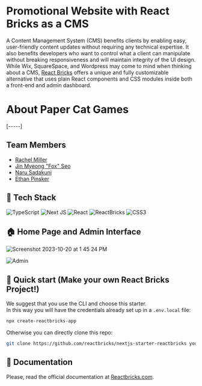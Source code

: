 # Promotional Website with React Bricks as a CMS

A Content Management System (CMS) benefits clients by enabling easy, user-friendly content updates without requiring any technical expertise. It also benefits developers who want to control what a client can manipulate without breaking responsiveness and will maintain integrity of the UI design.
While Wix, SquareSpace, and Wordpress may come to mind when thinking about a CMS, [React Bricks](https://reactbricks.com) offers a unique and fully customizable alternative that uses plain React components and CSS modules inside both a front-end and admin dashboard. 

# About Paper Cat Games
[-----]

## Team Members
- [Rachel Miller](https://github.com/rkmiller131)
- [Jin Myeong "Fox" Seo](https://github.com/yoko-8)
- [Naru Sadakuni](https://github.com/nsadakuni)
- [Ethan Pinsker](https://github.com/EthanPin)

## 📁 Tech Stack
![TypeScript](https://img.shields.io/badge/typescript-%23007ACC.svg?style=for-the-badge&logo=typescript&logoColor=white)
![Next JS](https://img.shields.io/badge/Next-black?style=for-the-badge&logo=next.js&logoColor=white)
![React](https://img.shields.io/badge/react-%2320232a.svg?style=for-the-badge&logo=react&logoColor=%2361DAFB)
![ReactBricks](https://github.com/rkmiller131/cms-papercat/assets/21061780/efeef154-c107-4ec6-a8bb-b65061002d1c)
![CSS3](https://img.shields.io/badge/css3-%231572B6.svg?style=for-the-badge&logo=css3&logoColor=white)

## 🏠 Home Page and Admin Interface

![Screenshot 2023-10-20 at 1 45 24 PM](https://github.com/rkmiller131/cms-papercat/assets/21061780/62f3385a-5c77-46fc-b6a1-765c72359cec)

![Admin](https://github.com/rkmiller131/cms-papercat/assets/21061780/3e53ac3b-459e-4e3b-a020-8a8a06302e1a)


## 🚀 Quick start (Make your own React Bricks Project!)

We suggest that you use the CLI and choose this starter.  
In this way you will have the credentials already set up in a `.env.local` file:

```bash
npx create-reactbricks-app
```

Otherwise you can directly clone this repo:

```bash
git clone https://github.com/reactbricks/nextjs-starter-reactbricks your-project
```

## 📖 Documentation

Please, read the official documentation at [Reactbricks.com](https://reactbricks.com).
